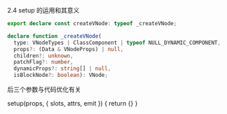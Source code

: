 2.4 setup 的运用和其意义
```ts
export declare const createVNode: typeof _createVNode;

declare function _createVNode(
  type: VNodeTypes | ClassComponent | typeof NULL_DYNAMIC_COMPONENT, 
  props?: (Data & VNodeProps) | null, 
  children?: unknown, 
  patchFlag?: number,
  dynamicProps?: string[] | null, 
  isBlockNode?: boolean): VNode;
```
后三个参数与代码优化有关

setup(props, { slots, attrs, emit }) {
  return {}
}